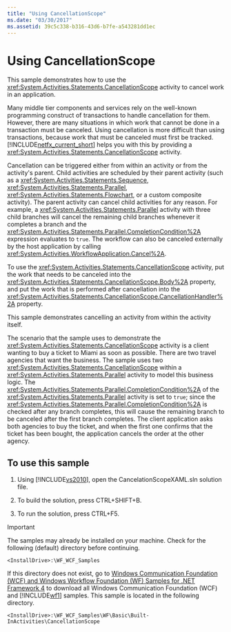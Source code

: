 ```yaml
---
title: "Using CancellationScope"
ms.date: "03/30/2017"
ms.assetid: 39c5c338-b316-43d6-b7fe-a543281dd1ec
---
```

# Using CancellationScope
This sample demonstrates how to use the <xref:System.Activities.Statements.CancellationScope> activity to cancel work in an application.  
  
 Many middle tier components and services rely on the well-known programming construct of transactions to handle cancellation for them.  However, there are many situations in which work that cannot be done in a transaction must be canceled.  Using cancellation is more difficult than using transactions, because work that must be canceled must first be tracked. [!INCLUDE[netfx_current_short](../../../../includes/netfx-current-short-md.md)] helps you with this by providing a <xref:System.Activities.Statements.CancellationScope> activity.  
  
 Cancellation can be triggered either from within an activity or from the activity's parent.  Child activities are scheduled by their parent activity (such as a <xref:System.Activities.Statements.Sequence>, <xref:System.Activities.Statements.Parallel>, <xref:System.Activities.Statements.Flowchart>, or a custom composite activity).  The parent activity can cancel child activities for any reason.  For example, a <xref:System.Activities.Statements.Parallel> activity with three child branches will cancel the remaining child branches whenever it completes a branch and the <xref:System.Activities.Statements.Parallel.CompletionCondition%2A> expression evaluates to `true`. The workflow can also be canceled externally by the host application by calling <xref:System.Activities.WorkflowApplication.Cancel%2A>.  
  
 To use the <xref:System.Activities.Statements.CancellationScope> activity, put the work that needs to be canceled into the <xref:System.Activities.Statements.CancellationScope.Body%2A> property, and put the work that is performed after cancellation into the <xref:System.Activities.Statements.CancellationScope.CancellationHandler%2A> property.  
  
 This sample demonstrates cancelling an activity from within the activity itself.  
  
 The scenario that the sample uses to demonstrate the <xref:System.Activities.Statements.CancellationScope> activity is a client wanting to buy a ticket to Miami as soon as possible. There are two travel agencies that want the business. The sample uses two <xref:System.Activities.Statements.CancellationScope> within a <xref:System.Activities.Statements.Parallel> activity to model this business logic. The <xref:System.Activities.Statements.Parallel.CompletionCondition%2A> of the <xref:System.Activities.Statements.Parallel> activity is set to `true`; since the <xref:System.Activities.Statements.Parallel.CompletionCondition%2A> is checked after any branch completes, this will cause the remaining branch to be canceled after the first branch completes. The client application asks both agencies to buy the ticket, and when the first one confirms that the ticket has been bought, the application cancels the order at the other agency.  
  
## To use this sample  
  
1.  Using [!INCLUDE[vs2010](../../../../includes/vs2010-md.md)], open the CancelationScopeXAML.sln solution file.  
  
2.  To build the solution, press CTRL+SHIFT+B.  
  
3.  To run the solution, press CTRL+F5.  
  
> [!IMPORTANT]
>  The samples may already be installed on your machine. Check for the following (default) directory before continuing.  
>   
>  `<InstallDrive>:\WF_WCF_Samples`  
>   
>  If this directory does not exist, go to [Windows Communication Foundation (WCF) and Windows Workflow Foundation (WF) Samples for .NET Framework 4](http://go.microsoft.com/fwlink/?LinkId=150780) to download all Windows Communication Foundation (WCF) and [!INCLUDE[wf1](../../../../includes/wf1-md.md)] samples. This sample is located in the following directory.  
>   
>  `<InstallDrive>:\WF_WCF_Samples\WF\Basic\Built-InActivities\CancellationScope`